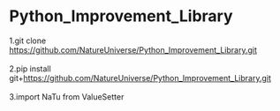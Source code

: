 # Python_Improvement_Library

1.git clone https://github.com/NatureUniverse/Python_Improvement_Library.git<br/><br/>
2.pip install git+https://github.com/NatureUniverse/Python_Improvement_Library.git<br/><br/>
3.import NaTu from ValueSetter<br/>


